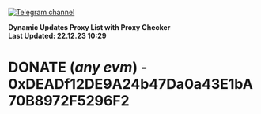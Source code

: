 [![Telegram channel](https://img.shields.io/endpoint?url=https://runkit.io/damiankrawczyk/telegram-badge/branches/master?url=https://t.me/n4z4v0d)](https://t.me/n4z4v0d) 

**Dynamic Updates Proxy List with Proxy Checker**  
**Last Updated: 22.12.23 10:29**

# DONATE (_any evm_) - 0xDEADf12DE9A24b47Da0a43E1bA70B8972F5296F2
